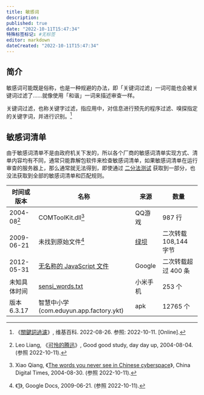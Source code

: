 ```yaml
---
title: 敏感词
description:
published: true
date: "2022-10-11T15:47:34"
特殊标签标记: #无标签
editor: markdown
dateCreated: "2022-10-11T15:47:34"
---
```


## 简介

敏感词可能既是俗称，也是一种规避的办法，即「关键词过滤」一词可能也会被关键词过滤了……就像使用「和谐」一词来描述审查一样。

关键词过滤，也称关键字过滤，指应用中，对信息进行预先的程序过滤、嗅探指定的关键字词，并进行识别。[^wiki]

[^wiki]: 《[關鍵詞過濾](https://zh.wikipedia.org/zh-cn/關鍵詞過濾)》, 维基百科. 2022-08-26. 参照: 2022-10-11. [Online].

## 敏感词清单

由于敏感词清单不是由政府机关下发的，所以各个厂商的敏感词清单实现方式、清单内容均有不同，通常只能靠解包软件来检查敏感词清单，如果敏感词清单在运行审查的服务器上，那么通常就无法得到，即使通过 [二分法测试](/anti-censorship/二分法测试.md) 获取到一部分，也没法获取到全部的敏感词清单和匹配规则。

| 时间或版本     | 名称                                    | 来源     | 数量                  |
| -------------- | --------------------------------------- | -------- | --------------------- |
| 2004-08[^tpwn] | COMToolKit.dll[^twyn]                   | QQ游戏   | 987 行                |
| 2009-06-21     | 未找到原始文件[^c35g3]                  | [绿坝][] | 二次转载 108,144 字节 |
| 2012-05-31     | [无名称的 JavaScript 文件][]            | Google   | 二次转载超过 400 条   |
| 未知具体时间   | [sensi_words.txt][]                     | 小米手机 | 253 个                |
| 版本 6.3.17    | 智慧中小学 (com.eduyun.app.factory.ykt) | apk      | 12765 个              |

[^tpwn]: Leo Liang, 《[可怜的腾迅](https://web.archive.org/web/20200915155111/https://aleung.github.io/blog/2004/08/04/The-poor-who-newsletter/)》, Good good study, day day up, 2004-08-04. (参照 2022-10-11).

[^twyn]: Xiao Qiang, 《[The words you never see in Chinese cyberspace](https://web.archive.org/web/20060614233855/http://chinadigitaltimes.net/2004/08/the_words_you_n.php)》, China Digital Times, 2004-08-30. (参照 2022-10-11).

[^c35g3]: 《[1](https://web.archive.org/web/20090621083706/https://docs.google.com/View?docid=d7w7twp_977hcmc35g3)》, Google Docs, 2009-06-21. (参照 2022-10-11).

[绿坝]: /censorship/绿坝.md

[无名称的 JavaScript 文件]: /company/Google/index.md#敏感词提醒功能

[sensi_words.txt]: /company/小米/MIUI.md#相机敏感词
